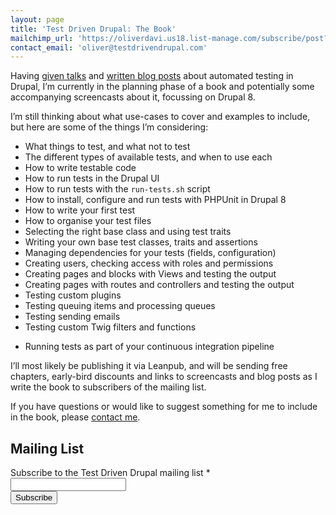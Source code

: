 ```yaml
---
layout: page
title: 'Test Driven Drupal: The Book'
mailchimp_url: 'https://oliverdavi.us18.list-manage.com/subscribe/post?u=b4ac8dd177796d37b93f9c285&amp;id=033c84e0d5'
contact_email: 'oliver@testdrivendrupal.com'
---
```

Having [given talks][1] and [written blog posts][0] about automated testing in Drupal, I’m currently in the planning phase of a book and potentially some accompanying screencasts about it, focussing on Drupal 8.

I’m still thinking about what use-cases to cover and examples to include, but here are some of the things I’m considering:

- What things to test, and what not to test
- The different types of available tests, and when to use each
- How to write testable code
- How to run tests in the Drupal UI
- How to run tests with the `run-tests.sh` script
- How to install, configure and run tests with PHPUnit in Drupal 8
- How to write your first test
- How to organise your test files
- Selecting the right base class and using test traits
- Writing your own base test classes, traits and assertions
- Managing dependencies for your tests (fields, configuration)
- Creating users, checking access with roles and permissions
- Creating pages and blocks with Views and testing the output
- Creating pages with routes and controllers and testing the output
- Testing custom plugins
- Testing queuing items and processing queues
- Testing sending emails
- Testing custom Twig filters and functions
<!-- - Testing data migrations -->
<!-- - Building and testing APIs using RESTful web services module -->
- Running tests as part of your continuous integration pipeline

I’ll most likely be publishing it via Leanpub, and will be sending free chapters, early-bird discounts and links to screencasts and blog posts as I write the book to subscribers of the mailing list.

If you have questions or would like to suggest something for me to include in the book, please <a href="mailto:{{ page.contact_email }}">contact me</a>.

## Mailing List

<div id="mc_embed_signup">
    <form action="{{ page.mailchimp_url }}" method="post" id="mc-embedded-subscribe-form" name="mc-embedded-subscribe-form" class="validate p-0" target="_blank" novalidate>
        <div id="mc_embed_signup_scroll">
            <div class="mc-field-group w-full lg:w-1/2 pb-3 font-bold">
                <label for="mce-EMAIL">Subscribe to the Test Driven Drupal mailing list  <span class="asterisk">*</span>
                </label>
                <input type="email" value="" name="EMAIL" class="required email p-3" id="mce-EMAIL" style="text-indent: 0">
            </div>
            <div id="mce-responses" class="clear p-0 m-0">
                <div class="response p-0" id="mce-error-response" style="display: none"></div>
                <div class="response p-0" id="mce-success-response" style="display: none"></div>
            </div>
            <div style="position: absolute; left: -5000px;" aria-hidden="true"><input type="text" name="b_b4ac8dd177796d37b93f9c285_033c84e0d5" tabindex="-1" value=""></div>
            <div class="clear"><button type="submit" value="Subscribe" name="subscribe" id="mc-embedded-subscribe" class="bg-blue text-white border-0 px-4 py-3 m-0">Subscribe</button>
            </div>
        </div>
    </form>
</div>
<link href="//cdn-images.mailchimp.com/embedcode/classic-10_7.css" rel="stylesheet" type="text/css">
<script type='text/javascript' src='//s3.amazonaws.com/downloads.mailchimp.com/js/mc-validate.js'></script><script type='text/javascript'>(function($) {window.fnames = new Array(); window.ftypes = new Array();fnames[0]='EMAIL';ftypes[0]='email';fnames[1]='FNAME';ftypes[1]='text';}(jQuery));var $mcj = jQuery.noConflict(true);</script>

[0]: {{site.url}}/blog/tags/testing
[1]: {{site.url}}/talks/tdd-test-driven-drupal
[2]: {{site.url}}/contact
